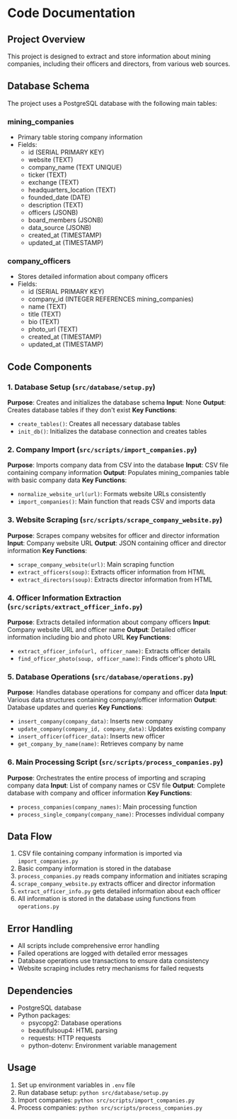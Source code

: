 # Code Documentation

## Project Overview
This project is designed to extract and store information about mining companies, including their officers and directors, from various web sources.

## Database Schema
The project uses a PostgreSQL database with the following main tables:

### mining_companies
- Primary table storing company information
- Fields:
  - id (SERIAL PRIMARY KEY)
  - website (TEXT)
  - company_name (TEXT UNIQUE)
  - ticker (TEXT)
  - exchange (TEXT)
  - headquarters_location (TEXT)
  - founded_date (DATE)
  - description (TEXT)
  - officers (JSONB)
  - board_members (JSONB)
  - data_source (JSONB)
  - created_at (TIMESTAMP)
  - updated_at (TIMESTAMP)

### company_officers
- Stores detailed information about company officers
- Fields:
  - id (SERIAL PRIMARY KEY)
  - company_id (INTEGER REFERENCES mining_companies)
  - name (TEXT)
  - title (TEXT)
  - bio (TEXT)
  - photo_url (TEXT)
  - created_at (TIMESTAMP)
  - updated_at (TIMESTAMP)

## Code Components

### 1. Database Setup (`src/database/setup.py`)
**Purpose**: Creates and initializes the database schema
**Input**: None
**Output**: Creates database tables if they don't exist
**Key Functions**:
- `create_tables()`: Creates all necessary database tables
- `init_db()`: Initializes the database connection and creates tables

### 2. Company Import (`src/scripts/import_companies.py`)
**Purpose**: Imports company data from CSV into the database
**Input**: CSV file containing company information
**Output**: Populates mining_companies table with basic company data
**Key Functions**:
- `normalize_website_url(url)`: Formats website URLs consistently
- `import_companies()`: Main function that reads CSV and imports data

### 3. Website Scraping (`src/scripts/scrape_company_website.py`)
**Purpose**: Scrapes company websites for officer and director information
**Input**: Company website URL
**Output**: JSON containing officer and director information
**Key Functions**:
- `scrape_company_website(url)`: Main scraping function
- `extract_officers(soup)`: Extracts officer information from HTML
- `extract_directors(soup)`: Extracts director information from HTML

### 4. Officer Information Extraction (`src/scripts/extract_officer_info.py`)
**Purpose**: Extracts detailed information about company officers
**Input**: Company website URL and officer name
**Output**: Detailed officer information including bio and photo URL
**Key Functions**:
- `extract_officer_info(url, officer_name)`: Extracts officer details
- `find_officer_photo(soup, officer_name)`: Finds officer's photo URL

### 5. Database Operations (`src/database/operations.py`)
**Purpose**: Handles database operations for company and officer data
**Input**: Various data structures containing company/officer information
**Output**: Database updates and queries
**Key Functions**:
- `insert_company(company_data)`: Inserts new company
- `update_company(company_id, company_data)`: Updates existing company
- `insert_officer(officer_data)`: Inserts new officer
- `get_company_by_name(name)`: Retrieves company by name

### 6. Main Processing Script (`src/scripts/process_companies.py`)
**Purpose**: Orchestrates the entire process of importing and scraping company data
**Input**: List of company names or CSV file
**Output**: Complete database with company and officer information
**Key Functions**:
- `process_companies(company_names)`: Main processing function
- `process_single_company(company_name)`: Processes individual company

## Data Flow
1. CSV file containing company information is imported via `import_companies.py`
2. Basic company information is stored in the database
3. `process_companies.py` reads company information and initiates scraping
4. `scrape_company_website.py` extracts officer and director information
5. `extract_officer_info.py` gets detailed information about each officer
6. All information is stored in the database using functions from `operations.py`

## Error Handling
- All scripts include comprehensive error handling
- Failed operations are logged with detailed error messages
- Database operations use transactions to ensure data consistency
- Website scraping includes retry mechanisms for failed requests

## Dependencies
- PostgreSQL database
- Python packages:
  - psycopg2: Database operations
  - beautifulsoup4: HTML parsing
  - requests: HTTP requests
  - python-dotenv: Environment variable management

## Usage
1. Set up environment variables in `.env` file
2. Run database setup: `python src/database/setup.py`
3. Import companies: `python src/scripts/import_companies.py`
4. Process companies: `python src/scripts/process_companies.py` 